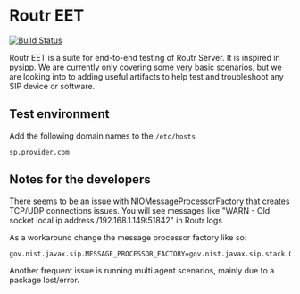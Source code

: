 # Routr EET

[![Build Status](https://github.com/fonoster/routr-eet/workflows/build/badge.svg)](https://github.com/fonoster/routr/actions?workflow=build)

Routr EET is a suite for end-to-end testing of Routr Server. It is inspired in [pysipp](https://github.com/SIPp/pysipp).
We are currently only covering some very basic scenarios, but we are looking into to adding useful artifacts
to help test and troubleshoot any SIP device or software.

## Test environment

Add the following domain names to the `/etc/hosts`

`sp.provider.com`

## Notes for the developers

There seems to be an issue with NIOMessageProcessorFactory that creates TCP/UDP connections issues.
You will see messages like "WARN - Old socket local ip address /192.168.1.149:51842" in Routr logs

As a workaround change the message processor factory like so:

```
gov.nist.javax.sip.MESSAGE_PROCESSOR_FACTORY=gov.nist.javax.sip.stack.OIOMessageProcessorFactory
```

Another frequent issue is running multi agent scenarios, mainly due to a package lost/error.
